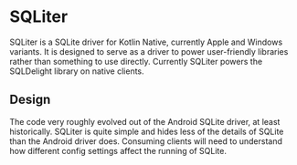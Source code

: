 # SQLiter

SQLiter is a SQLite driver for Kotlin Native, currently Apple and Windows variants. It is designed to serve as a driver 
to power user-friendly libraries rather than something to use directly. Currently SQLiter powers the SQLDelight library
on native clients.

## Design

The code very roughly evolved out of the Android SQLite driver, at least historically. SQLiter is quite simple and hides
less of the details of SQLite than the Android driver does. Consuming clients will need to understand how different config
settings affect the running of SQLite.

